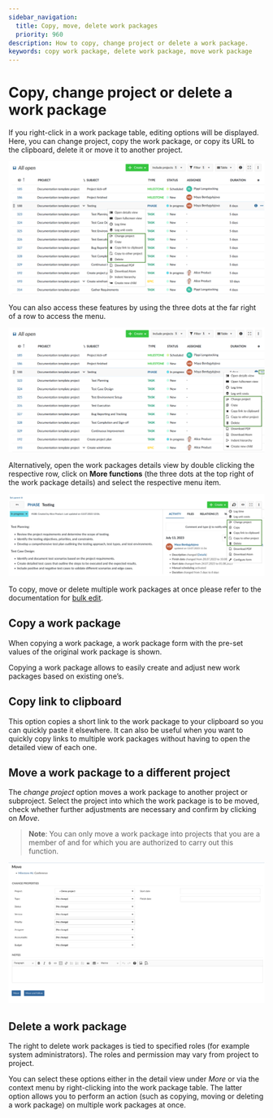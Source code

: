 ```yaml
---
sidebar_navigation:
  title: Copy, move, delete work packages
  priority: 960
description: How to copy, change project or delete a work package.
keywords: copy work package, delete work package, move work package
---
```


# Copy, change project or delete a work package

If you right-click in a work package table, editing options will be displayed. Here, you can change project, copy the work package, or copy its URL to the clipboard, delete it or move it to another project. 

![change copy delete work package](openproject_user_guide_copy_move_delete_wptableview.png)

You can also access these features by using the three dots at the far right of a row to access the menu.

![OpenProject copy move delete work package](openproject_user_guide_copy_move_delete_threedotsmenu.png)

Alternatively, open the work packages details view by double clicking the respective row, click on **More functions** (the three dots at the top right of the work package details) and select the respective menu item.

![User guide copy change project delete](openproject_user_guide_copy_move_delete_detailed_view.png)

To copy, move or delete multiple work packages at once please refer to the documentation for [bulk edit](../edit-work-package/#bulk-edit-work-packages). 

## Copy a work package

When copying a work package, a work package form with the pre-set values of the original work package is shown.

Copying a work package allows to easily create and adjust new work packages based on existing one’s. 

## Copy link to clipboard

This option copies a short link to the work package to your clipboard  so you can quickly paste it elsewhere. It can also be useful when you  want to quickly copy links to multiple work packages without having to  open the detailed view of each one.

## Move a work package to a different project

The *change project* option moves a work package to another project or subproject. Select the project into which the work package is to be moved, check whether further adjustments are necessary and confirm by clicking on *Move*.

> **Note**:  You can only move a work package into projects that you are a member of and for which you are authorized to carry out this function.

![change project of work package](change-project-of-work-package.png)

## Delete a work package

The right to delete work packages is tied to specified roles (for example system administrators). The roles and permission may vary from project to project.

You can select these options either in the detail view under *More* or via the context menu by right-clicking into the work package table. The latter option allows you to perform an action (such as copying, moving or deleting a work package) on multiple work packages at once.
